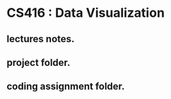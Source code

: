 # CS416 : Data Visualization

## lectures notes. 

## project folder. 

## coding assignment folder. 
